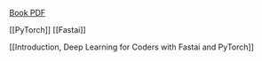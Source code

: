[Book PDF](https://dl.ebooksworld.ir/books/Deep.Learning.for.Coders.with.fastai.and.PyTorch.Howard.Gugger.OReilly.9781492045526.EBooksWorld.ir.pdf)

[[PyTorch]]
[[Fastai]]


[[Introduction, Deep Learning for Coders with Fastai and PyTorch]]